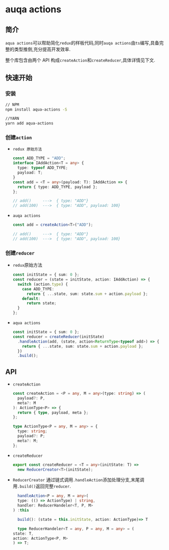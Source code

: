 # auqa actions

## 简介

`aqua actions`可以帮助简化`redux`的样板代码,同时`auqa actions`由`ts`编写,具备完整的类型推倒,充分提高开发效率.

整个库包含由两个 API 构成`createAction`和`createReducer`,具体详情见下文.

## 快速开始

### 安装

```sh
// NPM
npm install aqua-actions -S

//YARN
yarn add aqua-actions
```

### 创建`action`

- `redux 原始方法`

  ```typescript
  const ADD_TYPE = "ADD";
  interface IAddAction<T = any> {
    type: typeof ADD_TYPE;
    payload: T;
  }
  const add = <T = any>(payload: T): IAddAction => {
    return { type: ADD_TYPE, payload };
  };

  // add()     --->  { type: "ADD"}
  // add(100)  --->  { type: "ADD", payload: 100}
  ```

- `auqa actions`

  ```typescript
  const add = createAction<T>("ADD");

  // add()     --->  { type: "ADD"}
  // add(100)  --->  { type: "ADD", payload: 100}
  ```

### 创建`reducer`

- `redux`原始方法
  ```typescript
  const initState = { sum: 0 };
  const reducer = (state = initState, action: IAddAction) => {
    switch (action.type) {
      case ADD_TYPE:
        return { ...state, sum: state.sum + action.payload };
      default:
        return state;
    }
  };
  ```
- `aqua actions`
  ```typescript
  const initState = { sum: 0 };
  const reducer = createReducer(initState)
    .handleAction(add, (state, action<ReturnType<typeof add>) => {
      return { ...state, sum: state.sum + action.payload };
    })
    .build();
  ```

## API

- `createAction`

  ```typescript
  const createAction = <P = any, M = any>(type: string) => (
    payload?: P,
    meta?: M
  ): ActionType<P> => {
    return { type, payload, meta };
  };

  type ActionType<P = any, M = any> = {
    type: string;
    payload?: P;
    meta?: M;
  };
  ```

- `createReducer`

  ```typescript
  export const createReducer = <T = any>(initState: T) =>
    new ReducerCreator<T>(initState);
  ```

- `ReducerCreator`
  通过链式调用`.handleAction`添加处理分支,末尾调用`.build()`返回完整`reducer`.

  ```typescript
    handleAction<P = any, M = any>(
    type: (() => ActionType) | string,
    handler: ReducerHandeler<T, P, M>
  ) :this

    build(): (state = this.initState, action: ActionType)=> T

    type ReducerHandeler<T = any, P = any, M = any> = (
  state: T,
  action: ActionType<P, M>
  ) => T;
  ```
